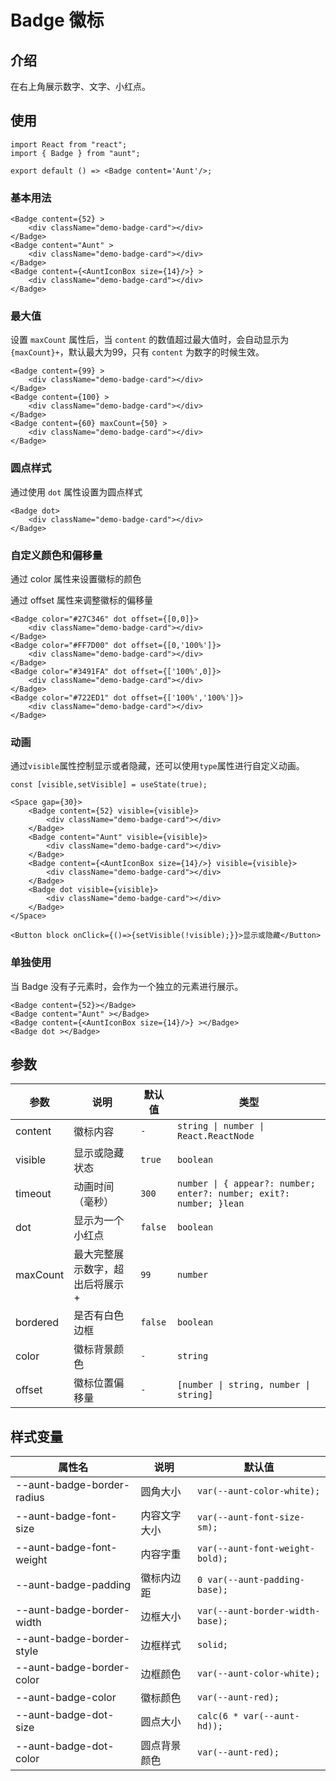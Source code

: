 # Badge 徽标 

## 介绍
在右上角展示数字、文字、小红点。

## 使用
```tsx
import React from "react";
import { Badge } from "aunt";

export default () => <Badge content='Aunt'/>;
```

### 基本用法
```tsx
<Badge content={52} >
    <div className="demo-badge-card"></div>
</Badge>
<Badge content="Aunt" >
    <div className="demo-badge-card"></div>
</Badge>
<Badge content={<AuntIconBox size={14}/>} >
    <div className="demo-badge-card"></div>
</Badge>
```

### 最大值
设置 `maxCount` 属性后，当 `content` 的数值超过最大值时，会自动显示为 `{maxCount}+`，默认最大为99，只有 `content` 为数字的时候生效。
```tsx
<Badge content={99} >
    <div className="demo-badge-card"></div>
</Badge>
<Badge content={100} >
    <div className="demo-badge-card"></div>
</Badge>
<Badge content={60} maxCount={50} >
    <div className="demo-badge-card"></div>
</Badge>
```

### 圆点样式
通过使用 `dot` 属性设置为圆点样式
```tsx
<Badge dot>
    <div className="demo-badge-card"></div>
</Badge>
```


### 自定义颜色和偏移量
通过 color 属性来设置徽标的颜色

通过 offset 属性来调整徽标的偏移量
```tsx
<Badge color="#27C346" dot offset={[0,0]}>
    <div className="demo-badge-card"></div>
</Badge>
<Badge color="#FF7D00" dot offset={[0,'100%']}>
    <div className="demo-badge-card"></div>
</Badge>
<Badge color="#3491FA" dot offset={['100%',0]}>
    <div className="demo-badge-card"></div>
</Badge>
<Badge color="#722ED1" dot offset={['100%','100%']}>
    <div className="demo-badge-card"></div>
</Badge>
```

### 动画
通过`visible`属性控制显示或者隐藏，还可以使用`type`属性进行自定义动画。
```tsx
const [visible,setVisible] = useState(true);

<Space gap={30}>
    <Badge content={52} visible={visible}>
        <div className="demo-badge-card"></div>
    </Badge>
    <Badge content="Aunt" visible={visible}>
        <div className="demo-badge-card"></div>
    </Badge>
    <Badge content={<AuntIconBox size={14}/>} visible={visible}>
        <div className="demo-badge-card"></div>
    </Badge>
    <Badge dot visible={visible}>
        <div className="demo-badge-card"></div>
    </Badge>
</Space>

<Button block onClick={()=>{setVisible(!visible);}}>显示或隐藏</Button>
```

### 单独使用
当 Badge 没有子元素时，会作为一个独立的元素进行展示。
```tsx
<Badge content={52}></Badge>
<Badge content="Aunt" ></Badge>
<Badge content={<AuntIconBox size={14}/>} ></Badge>
<Badge dot ></Badge>
```

## 参数

| 参数 | 说明 | 默认值 | 类型 |
| ---- | ---- | ---- | ------ |
| content |   徽标内容   |   `-`   |    `string \| number \| React.ReactNode`    |
| visible | 显示或隐藏状态 | `true` |  `boolean`  |
| timeout | 动画时间（毫秒） | `300`  | `number \| { appear?: number; enter?: number; exit?: number; }lean` |  
| dot | 显示为一个小红点 |  `false`  | `boolean` |
| maxCount | 最大完整展示数字，超出后将展示 + | `99` | `number` |
| bordered | 是否有白色边框 |  `false`  | `boolean` |
| color | 徽标背景颜色	 |  `-`  | `string` |
| offset | 徽标位置偏移量	 |  `-`  | `[number \| string, number \| string]` |

## 样式变量
| 属性名 | 说明 | 默认值 |
| ---- | ---- | ---- |
|--aunt-badge-border-radius|圆角大小| `var(--aunt-color-white);` |
|--aunt-badge-font-size|内容文字大小| `var(--aunt-font-size-sm);` |
|--aunt-badge-font-weight|内容字重| `var(--aunt-font-weight-bold);` |
|--aunt-badge-padding|徽标内边距| `0 var(--aunt-padding-base);` |
|--aunt-badge-border-width|边框大小| `var(--aunt-border-width-base);` |
|--aunt-badge-border-style|边框样式| `solid;` |
|--aunt-badge-border-color|边框颜色| `var(--aunt-color-white);` |
|--aunt-badge-color|徽标颜色| `var(--aunt-red);` |
|--aunt-badge-dot-size|圆点大小| `calc(6 * var(--aunt-hd));` |
|--aunt-badge-dot-color|圆点背景颜色| `var(--aunt-red);` |


<code hidden="hidden" src="./demos/demo.tsx"></code>